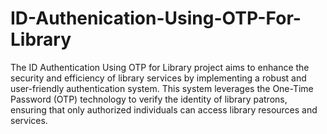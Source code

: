 # ID-Authenication-Using-OTP-For-Library

The ID Authentication Using OTP for Library project aims to enhance the security and efficiency of library services by implementing a robust and user-friendly authentication system. 
This system leverages the One-Time Password (OTP) technology to verify the identity of library patrons, ensuring that only authorized individuals can access library resources and services.
